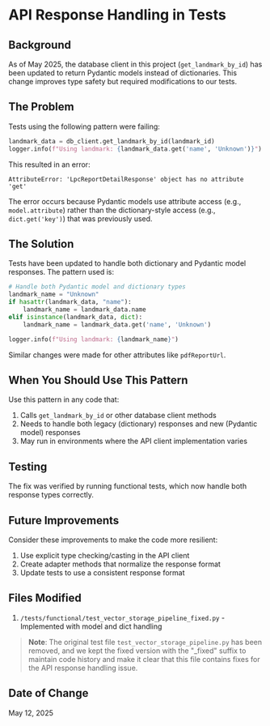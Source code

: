 # API Response Handling in Tests

## Background

As of May 2025, the database client in this project (`get_landmark_by_id`) has been updated to return Pydantic models instead of dictionaries. This change improves type safety but required modifications to our tests.

## The Problem

Tests using the following pattern were failing:

```python
landmark_data = db_client.get_landmark_by_id(landmark_id)
logger.info(f"Using landmark: {landmark_data.get('name', 'Unknown')}")
```

This resulted in an error:
```
AttributeError: 'LpcReportDetailResponse' object has no attribute 'get'
```

The error occurs because Pydantic models use attribute access (e.g., `model.attribute`) rather than the dictionary-style access (e.g., `dict.get('key')`) that was previously used.

## The Solution

Tests have been updated to handle both dictionary and Pydantic model responses. The pattern used is:

```python
# Handle both Pydantic model and dictionary types
landmark_name = "Unknown"
if hasattr(landmark_data, "name"):
    landmark_name = landmark_data.name
elif isinstance(landmark_data, dict):
    landmark_name = landmark_data.get('name', 'Unknown')

logger.info(f"Using landmark: {landmark_name}")
```

Similar changes were made for other attributes like `pdfReportUrl`.

## When You Should Use This Pattern

Use this pattern in any code that:

1. Calls `get_landmark_by_id` or other database client methods
2. Needs to handle both legacy (dictionary) responses and new (Pydantic model) responses
3. May run in environments where the API client implementation varies

## Testing

The fix was verified by running functional tests, which now handle both response types correctly.

## Future Improvements

Consider these improvements to make the code more resilient:

1. Use explicit type checking/casting in the API client
2. Create adapter methods that normalize the response format
3. Update tests to use a consistent response format

## Files Modified

1. `/tests/functional/test_vector_storage_pipeline_fixed.py` - Implemented with model and dict handling

> **Note**: The original test file `test_vector_storage_pipeline.py` has been removed, and we kept the fixed version with the "_fixed" suffix to maintain code history and make it clear that this file contains fixes for the API response handling issue.

## Date of Change

May 12, 2025
